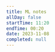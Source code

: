 ```yaml
---
title: ML notes
allDay: false
startTime: 11:20
endTime: 00:20
date: 2023-11-08
completed: null
---
```

